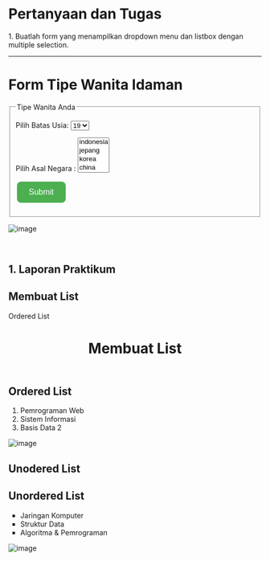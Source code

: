 <h1>Pertanyaan dan Tugas</h1>
1. Buatlah form yang menampilkan dropdown menu dan listbox dengan multiple selection.
<hr>
<!DOCTYPE html>
<html lang="en">
<head>
    <meta charset="UTF-8">
    <meta name="viewport" content="width=device-width, initial-scale=1.0">
    <title>Membuat Form dengan Dropdown Menu dan Listbox</title>
</head>
<body>
    <h1>Form Tipe Wanita Idaman</h1>
    <form action="proses.php" method="post">
        <fieldset>
            <legend>Tipe Wanita Anda</legend>
            <p>
                <label for="usia">Pilih Batas Usia:</label>
                <select id="usia" name="usia">
                    <option value="19">19</option>
                    <option value="20">20</option>
                    <option value="21">21</option>
                    <option value="22">22</option>
                    <option value="23">23</option>
                    <option value="24">24</option>
                    <option value="25">25</option>
                    <option value="26">26</option>
                    <option value="27">27</option>
                    <option value="28">28</option>
                    <option value="29">29</option>
                    <option value="30">30</option>
                </select>
            </p>
            <p>
                <label for="negara">Pilih Asal Negara :</label>
                <select id="negara" name="negara[]" multiple size="4">
                    <option value="indonesia">indonesia</option>
                    <option value="jepang">jepang</option>
                    <option value="korea">korea</option>
                    <option value="china">china</option>
                    <option value="rusia">rusia</option>
                    <option value="arab">arab</option>
                    <option value="thailand">thailand</option>
                </select>
            </p>
            <p><input type="submit" value="Submit"></p>
        </fieldset>
    </form>
    <style>
        input[type="submit"] {
            background-color: #4CAF50; 
            border: none;
            color: white;
            padding: 12px 24px;
            text-align: center;
            text-decoration: none;
            display: inline-block;
            font-size: 16px;
            margin: 4px 2px;
            cursor: pointer;
            border-radius: 8px;
            transition: background-color 0.3s ease;
        }
        input[type="submit"]:hover {
            background-color: #45a049;
        }
    </style>

</body>
</html>

![image](https://github.com/user-attachments/assets/34d294cf-d9a2-4f8c-818c-ca672eef8ca2)

<br>
<h2>1. Laporan Praktikum</h2>
<h2>Membuat List</h2>
<h>Ordered List</h>
    <header>
        <h1>Membuat List</h1>
    </header>
    <section id="order-list"> 
        <h2>Ordered List</h2> 
        <ol> 
            <li>Pemrograman Web</li> 
            <li>Sistem Informasi</li> 
            <li>Basis Data 2</li> 
        </ol> 
    </section>

![image](https://github.com/user-attachments/assets/b14ebac2-7b5d-47ec-ac1a-883d039a4ecf)
<br>
<h2>Unodered List</h2>
    </section>
    <section id="unorder-list"> 
        <h2>Unordered List</h2> 
        <ul type="square"> 
            <li>Jaringan Komputer</li> 
            <li>Struktur Data</li> 
            <li>Algoritma &amp; Pemrograman</li> 
        </ul> 
    </section>

![image](https://github.com/user-attachments/assets/498a8399-0670-44d4-bb00-5714d74ec151)
<br>

